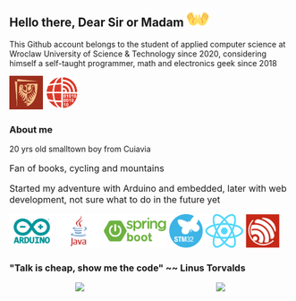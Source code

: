 ## Hello there, Dear Sir or Madam <img src="img/open_hands.png" width="40"/>
<div>
    <p>
        This Github account belongs to the student of applied computer science at Wroclaw University of Science & Technology since 2020, considering himself a self-taught programmer, math and electronics geek since 2018
    </p>
    <img src="img/pwr_logo.jpg" width="60"/>
    <img src="img/wit_logo.png" width="60"/>
</div>

### About me
<p styl>20 yrs old smalltown boy from Cuiavia</p>
<p style="font-size: 16px;">Fan of books, cycling and mountains</p>
<p style="font-size: 16px;">Started my adventure with Arduino and embedded, later with web development, not sure what to do in the future yet</p>
<div>
    <img src="img/arduino.png" height="60"/>
    <img src="img/java.png" height="60"/>
    <img src="img/spring.png" height="60"/>
    <img src="img/stm32.png" height="60"/>
    <img src="img/react.png" height="60"/>
    <img src="img/esp32.png" height="60"/> 
</div>

### "Talk is cheap, show me the code" ~~ Linus Torvalds
<div style="display: flex; justify-content: space-around; align-items: center;">
    <img src="https://github-readme-stats.vercel.app/api/top-langs/?username=Filip1159&langs_count=30&layout=compact&show_icons=true&icon_color=34abeb&theme=radical&hide=Dockerfile,Assembly,CMake" height="100"/>
    <img src="https://github-readme-stats.vercel.app/api?username=Filip1159&show_icons=true&theme=radical" height="100"/>
</div>
